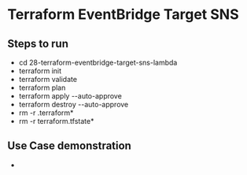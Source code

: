 # Terraform EventBridge Target SNS

## Steps to run
  - cd 28-terraform-eventbridge-target-sns-lambda
  - terraform init
  - terraform validate
  - terraform plan
  - terraform apply --auto-approve
  - terraform destroy --auto-approve
  - rm -r .terraform*
  - rm -r terraform.tfstate*
   

## Use Case demonstration
  - 
  
  

